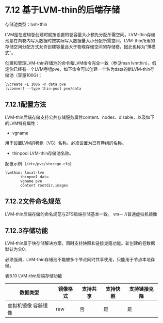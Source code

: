 # 7.12 基于LVM-thin的后端存储

存储池类型：lvm-thin

LVM是在逻辑卷创建时就按设置的卷容量大小预先分配所需空间。LVM-thin存储池是在向卷内写入数据时按实际写入数据量大小分配所需空间。LVM-thin所用的存储空间分配方式允许创建容量远大于物理存储空间的存储卷，因此也称为“薄模式”。

创建和管理LVM-thin存储池的命令和LVM命令完全一致（参见man lvmthin）。假定你已经有一个LVM卷组pve，如下命令可以创建一个名为data的新LVM-thin存储池（容量100G）：

```
lvcreate -L 100G -n data pve
lvconvert --type thin-pool pve/data
```
## 7.12.1配置方法

LVM-thin后端存储支持公共存储服务属性content、nodes、disable，以及如下的LVM特有属性：
- vgname

用于设置LVM的卷组（VG）名称。必须设置为已有卷组的名称。

- thinpool
LVM-thin存储池名称。

配置示例（`/etc/pve/storage.cfg`）
```
lvmthin: local-lvm
       thinpool data
       vgname pve
       content rootdir,images
```

## 7.12.2文件命名规范

LVM-thin后端存储的命名规范与ZFS后端存储基本一致。
vm-<VMID>-<NAME> 	//普通虚拟机镜像

## 7.12.3存储功能

LVM-thin属于块存储解决方案，同时支持快照和链接克隆功能。新创建的卷数据默认为全0。

必须强调，LVM-thin存储池不能被多个节点同时共享使用，只能用于节点本地存储。


表8.10 LVM-thin后端存储功能

|数据类型 |镜像格式 |支持共享| 支持快照 |支持链接克隆|
|-----|-----|-----|----|-----|
|虚拟机镜像 容器镜像 |raw |否|是|是|


